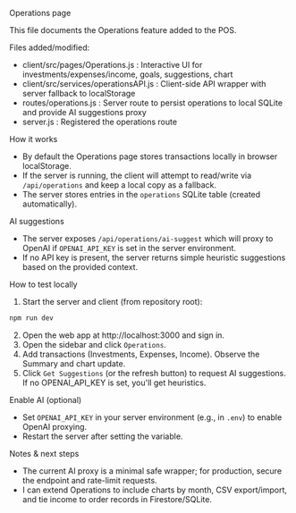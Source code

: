 Operations page

This file documents the Operations feature added to the POS.

Files added/modified:
- client/src/pages/Operations.js  : Interactive UI for investments/expenses/income, goals, suggestions, chart
- client/src/services/operationsAPI.js : Client-side API wrapper with server fallback to localStorage
- routes/operations.js : Server route to persist operations to local SQLite and provide AI suggestions proxy
- server.js : Registered the operations route

How it works
- By default the Operations page stores transactions locally in browser localStorage.
- If the server is running, the client will attempt to read/write via `/api/operations` and keep a local copy as a fallback.
- The server stores entries in the `operations` SQLite table (created automatically).

AI suggestions
- The server exposes `/api/operations/ai-suggest` which will proxy to OpenAI if `OPENAI_API_KEY` is set in the server environment.
- If no API key is present, the server returns simple heuristic suggestions based on the provided context.

How to test locally
1. Start the server and client (from repository root):

```powershell
npm run dev
```

2. Open the web app at http://localhost:3000 and sign in.
3. Open the sidebar and click `Operations`.
4. Add transactions (Investments, Expenses, Income). Observe the Summary and chart update.
5. Click `Get Suggestions` (or the refresh button) to request AI suggestions. If no OPENAI_API_KEY is set, you'll get heuristics.

Enable AI (optional)
- Set `OPENAI_API_KEY` in your server environment (e.g., in `.env`) to enable OpenAI proxying.
- Restart the server after setting the variable.

Notes & next steps
- The current AI proxy is a minimal safe wrapper; for production, secure the endpoint and rate-limit requests.
- I can extend Operations to include charts by month, CSV export/import, and tie income to order records in Firestore/SQLite.
